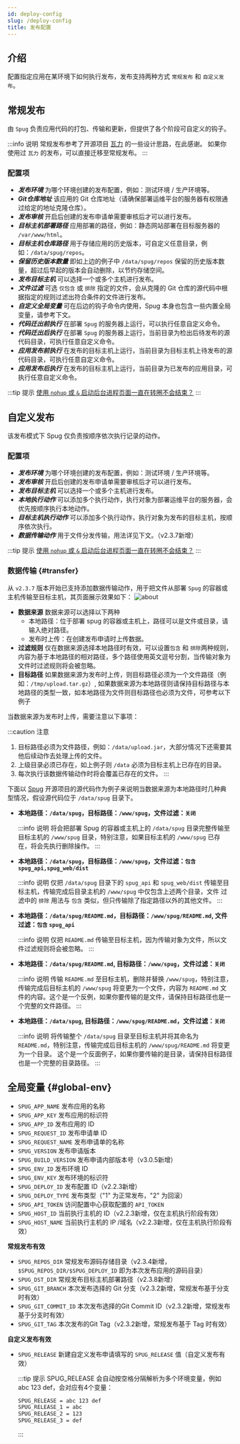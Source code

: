 ```yaml
---
id: deploy-config
slug: /deploy-config
title: 发布配置
---
```


## 介绍
配置指定应用在某环境下如何执行发布，发布支持两种方式 `常规发布` 和 `自定义发布`。

## 常规发布
由 `Spug` 负责应用代码的打包、传输和更新，但提供了各个阶段可自定义的钩子。

:::info 说明
常规发布参考了开源项目 [瓦力](https://github.com/meolu/walle-web) 的一些设计思路，在此感谢。
如果你使用过 `瓦力` 的发布，可以直接迁移至常规发布。
:::

### 配置项
- ***发布环境*** 为哪个环境创建的发布配置，例如：测试环境 / 生产环境等。
- ***Git仓库地址*** 该应用的 Git 仓库地址（请确保部署运维平台的服务器有权限通过给定的地址克隆仓库）。
- ***发布审核*** 开启后创建的发布申请单需要审核后才可以进行发布。
- ***目标主机部署路径*** 应用部署的路径，例如：静态网站部署在目标服务器的 `/var/www/html`。
- ***目标主机仓库路径*** 用于存储应用的历史版本，可自定义任意目录，例如：`/data/spug/repos`。
- ***保留历史版本数量*** 即如上边的例子中 `/data/spug/repos` 保留的历史版本数量，超过后早起的版本会自动删除，以节约存储空间。
- ***发布目标主机*** 可以选择一个或多个主机进行发布。
- ***文件过滤*** 可选 `仅包含` 或 `排除` 指定的文件，会从克隆的 Git 仓库的源代码中根据指定的规则过滤出符合条件的文件进行发布。
- ***自定义全局变量*** 可在后边的钩子命令内使用，Spug 本身也包含一些内置全局变量，请参考下文。
- ***代码迁出前执行*** 在部署 `Spug` 的服务器上运行，可以执行任意自定义命令。
- ***代码迁出后执行*** 在部署 `Spug` 的服务器上运行，当前目录为检出后待发布的源代码目录，可执行任意自定义命令。
- ***应用发布前执行*** 在发布的目标主机上运行，当前目录为目标主机上待发布的源代码目录，可执行任意自定义命令。
- ***应用发布后执行*** 在发布的目标主机上运行，当前目录为已发布的应用目录，可执行任意自定义命令。

:::tip 提示
[使用 `nohup` 或 `&` 启动后台进程页面一直在转圈不会结束？](/docs/use-problem#nohup)
:::

## 自定义发布
该发布模式下 Spug 仅负责按顺序依次执行记录的动作。

### 配置项
- ***发布环境*** 为哪个环境创建的发布配置，例如：测试环境 / 生产环境等。
- ***发布审核*** 开启后创建的发布申请单需要审核后才可以进行发布。
- ***发布目标主机*** 可以选择一个或多个主机进行发布。
- ***本地执行动作*** 可以添加多个执行动作，执行对象为部署运维平台的服务器，会优先按顺序执行本地动作。
- ***目标主机执行动作*** 可以添加多个执行动作，执行对象为发布的目标主机，按顺序依次执行。
- ***数据传输动作*** 用于文件分发传输，用法详见下文。（v2.3.7新增）

:::tip 提示
[使用 `nohup` 或 `&` 启动后台进程页面一直在转圈不会结束？](/docs/use-problem#nohup)
:::

### 数据传输 {#transfer}
从 `v2.3.7` 版本开始已支持添加数据传输动作，用于把文件从部署 `Spug` 的容器或主机传输至目标主机，其页面展示效果如下：
![about](https://cdn.spug.cc/v2/deploy-config-transfer.png)
- **数据来源** 数据来源可以选择以下两种
    - 本地路径：位于部署 spug 的容器或主机上，路径可以是文件或目录，请输入绝对路径。
    - 发布时上传：在创建发布申请时上传数据。
- **过滤规则** 仅在数据来源选择本地路径时有效，可以设置`包含` 和 `排除`两种规则，内容为基于本地路径的相对路径，多个路径使用英文逗号分割，当传输对象为文件时过滤规则将会被忽略。
- **目标路径** 如果数据来源为发布时上传，则目标路径必须为一个文件路径（例如：`/tmp/upload.tar.gz`）, 如果数据来源为本地路径则请保持目标路径与本地路径的类型一致，如本地路径为文件则目标路径也必须为文件，可参考以下例子

当数据来源为发布时上传，需要注意以下事项：

:::caution 注意
1. 目标路径必须为文件路径，例如：`/data/upload.jar`，大部分情况下还需要其他后续动作去处理上传的文件。
2. 上级目录必须已存在，如上例子则 `/data` 必须为目标主机上已存在的目录。
3. 每次执行该数据传输动作时将会覆盖已存在的文件。
:::

下面以 [Spug](https://github.com/openspug/spug) 开源项目的源代码作为例子来说明当数据来源为本地路径时几种典型情况，假设源代码位于 `/data/spug` 目录下。

- **本地路径：`/data/spug`，目标路径：`/www/spug`，文件过滤：`关闭`**

  :::info 说明 
  将会把部署 Spug 的容器或主机上的 `/data/spug` 目录完整传输至目标主机的 `/www/spug` 目录，特别注意，如果目标主机的 `/www/spug` 已存在，将会先执行删除操作。
  :::

- **本地路径：`/data/spug`，目标路径：`/www/spug`，文件过滤：`包含` `spug_api,spug_web/dist`**

  :::info 说明
  仅把 `/data/spug` 目录下的 `spug_api` 和 `spug_web/dist` 传输至目标主机，传输完成后目录主机的 `/www/spug` 中仅包含上述两个目录，文件
  过滤中的 `排除` 用法与 `包含` 类似，但只传输除了指定路径以外的其他文件。
  :::

- **本地路径：`/data/spug/README.md`，目标路径：`/www/spug/README.md`, 文件过滤：`包含` `spug_api`**

  :::info 说明
  仅把 `README.md` 传输至目标主机，因为传输对象为文件，所以文件过滤规则将会被忽略。
  :::

- **本地路径：`/data/spug/README.md`, 目标路径：`/www/spug`，文件过滤：`关闭`**

  :::info 说明
  传输 `README.md` 至目标主机，删除并替换 `/www/spug`，特别注意，传输完成后目标主机的 `/www/spug` 将变更为一个文件，内容为 `README.md` 
  文件的内容。这个是一个反例，如果你要传输的是文件，请保持目标路径也是一个完整的文件路径。
  :::

- **本地路径：`/data/spug`, 目标路径：`/www/spug/README.md`，文件过滤：`关闭`**

  :::info 说明
  将传输整个 `/data/spug` 目录至目标主机并将其命名为 `README.md`，特别注意，传输完成后目标主机的 `/www/spug/README.md` 将变更为一个目录。
  这个是一个反面例子，如果你要传输的是目录，请保持目标路径也是一个完整的目录路径。
  :::


## 全局变量 {#global-env}
- `SPUG_APP_NAME` 发布应用的名称
- `SPUG_APP_KEY` 发布应用的标识符
- `SPUG_APP_ID` 发布应用的 ID
- `SPUG_REQUEST_ID` 发布申请单 ID
- `SPUG_REQUEST_NAME` 发布申请单的名称
- `SPUG_VERSION` 发布申请版本
- `SPUG_BUILD_VERSION` 发布申请内部版本号（v3.0.5新增）
- `SPUG_ENV_ID` 发布环境 ID
- `SPUG_ENV_KEY` 发布环境的标识符
- `SPUG_DEPLOY_ID` 发布配置 ID（v2.2.3新增）
- `SPUG_DEPLOY_TYPE` 发布类型（"1" 为正常发布，"2" 为回滚）
- `SPUG_API_TOKEN` 访问配置中心获取配置的 `API_TOKEN`
- `SPUG_HOST_ID` 当前执行主机的 ID（v2.2.3新增，仅在主机执行阶段有效）
- `SPUG_HOST_NAME` 当前执行主机的 IP /域名（v2.2.3新增，仅在主机执行阶段有效）

**常规发布有效**

- `SPUG_REPOS_DIR` 常规发布源码存储目录（v2.3.4新增，`$SPUG_REPOS_DIR/$SPUG_DEPLOY_ID` 即为本次发布应用的源码目录）
- `SPUG_DST_DIR` 常规发布目标主机部署路径（v2.3.8新增）
- `SPUG_GIT_BRANCH` 本次发布选择的 Git 分支（v2.3.2新增，常规发布基于分支时有效）
- `SPUG_GIT_COMMIT_ID` 本次发布选择的Git Commit ID（v2.3.2新增，常规发布基于分支时有效）
- `SPUG_GIT_TAG` 本次发布的Git Tag（v2.3.2新增，常规发布基于 Tag 时有效）

**自定义发布有效**

- `SPUG_RELEASE` 新建自定义发布申请填写的 `SPUG_RELEASE` 值（自定义发布有效）

  :::tip 提示
  SPUG_RELEASE 会自动按空格分隔解析为多个环境变量，例如 abc 123 def，会对应有4个变量：
  ```bash
  SPUG_RELEASE = abc 123 def
  SPUG_RELEASE_1 = abc
  SPUG_RELEASE_2 = 123
  SPUG_RELEASE_3 = def
  ```
  :::